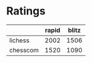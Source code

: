 # Ratings

|          | rapid | blitz |
|----------|-------|-------|
| lichess  | 2002 | 1506 |
| chesscom | 1520 | 1090 |
